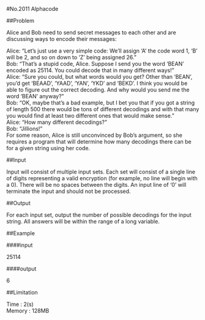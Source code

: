 #No.2011   Alphacode

##Problem

Alice and Bob need to send secret messages to each other and are discussing ways to encode their messages:  

Alice: “Let’s just use a very simple code: We’ll assign ‘A’ the code word 1, ‘B’ will be 2, and so on down to ‘Z’ being assigned 26.”  
Bob: “That’s a stupid code, Alice. Suppose I send you the word ‘BEAN’ encoded as 25114. You could decode that in many different ways!”  
Alice: “Sure you could, but what words would you get? Other than ‘BEAN’, you’d get ‘BEAAD’, ‘YAAD’, ‘YAN’, ‘YKD’ and ‘BEKD’. I think you would be able to figure out the correct decoding. And why would you send me the word ‘BEAN’ anyway?”  
Bob: “OK, maybe that’s a bad example, but I bet you that if you got a string of length 500 there would be tons of different decodings and with that many you would find at least two different ones that would make sense.”  
Alice: “How many different decodings?”  
Bob: “Jillions!”  
For some reason, Alice is still unconvinced by Bob’s argument, so she requires a program that will determine how many decodings there can be for a given string using her code.  

##Input

Input will consist of multiple input sets. Each set will consist of a single line of digits representing a valid encryption (for example, no line will begin with a 0). There will be no spaces between the digits. An input line of ‘0’ will terminate the input and should not be processed.  

##Output

For each input set, output the number of possible decodings for the input string. All answers will be within the range of a long variable.  

##Example

####input

25114

####output

6

##Limitation

Time : 2(s)  
Memory : 128MB
